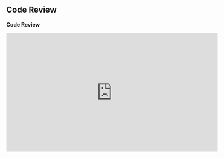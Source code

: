 ## Code Review

**Code Review**

<div align="center"><iframe width="560" height="315" src="https://www.youtube.com/embed/31iHW9ZeabM" title="YouTube video player" frameborder="0" allow="accelerometer; autoplay; clipboard-write; encrypted-media; gyroscope; picture-in-picture" allowfullscreen></iframe>
